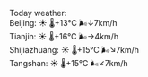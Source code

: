 Today weather:  
Beijing: ☀️   🌡️+13°C 🌬️↓7km/h  
Tianjin: ☀️   🌡️+16°C 🌬️→4km/h  
Shijiazhuang: ☀️   🌡️+15°C 🌬️↘7km/h  
Tangshan: ☀️   🌡️+15°C 🌬️↙7km/h  
